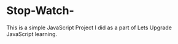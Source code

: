 # Stop-Watch-
This is a simple JavaScript Project I did as a part of Lets Upgrade JavaScript learning.
